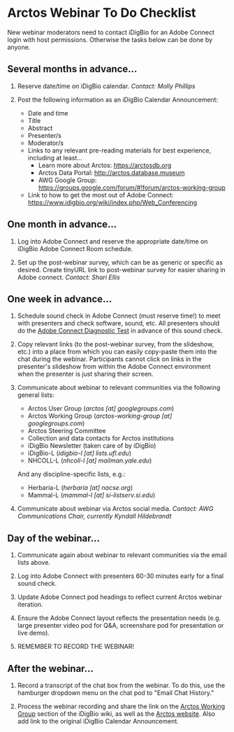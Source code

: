 # Arctos Webinar To Do Checklist 

New webinar moderators need to contact iDigBio for an Adobe Connect login with host permissions. Otherwise the tasks below can be done by anyone.

## Several months in advance...

1. Reserve date/time on iDigBio calendar. *Contact: Molly Phillips*

1. Post the following information as an iDigBio Calendar Announcement:
    - Date and time
    - Title
    - Abstract
    - Presenter/s
    - Moderator/s
    - Links to any relevant pre-reading materials for best experience, including at least...
        - Learn more about Arctos: https://arctosdb.org
        - Arctos Data Portal: http://arctos.database.museum
        - AWG Google Group: https://groups.google.com/forum/#!forum/arctos-working-group
    - Link to how to get the most out of Adobe Connect: https://www.idigbio.org/wiki/index.php/Web_Conferencing

## One month in advance...

1. Log into Adobe Connect and reserve the appropriate date/time on iDigBio Adobe Connect Room schedule.

1. Set up the post-webinar survey, which can be as generic or specific as desired. Create tinyURL link to post-webinar survey for easier sharing in Adobe connect. *Contact: Shari Ellis*

## One week in advance...

1. Schedule sound check in Adobe Connect (must reserve time!) to meet with presenters and check software, sound, etc. All presenters should do the [Adobe Connect Diagnostic Test](http://idigbio.adobeconnect.com/common/help/en/support/meeting_test.htm) in advance of this sound check.

1. Copy relevant links (to the post-webinar survey, from the slideshow, etc.) into a place from which you can easily copy-paste them into the chat during the webinar. Participants cannot click on links in the presenter's slideshow from within the Adobe Connect environment when the presenter is just sharing their screen.

1. Communicate about webinar to relevant communities via the following general lists:
    - Arctos User Group (*arctos [at] googlegroups.com*)
    - Arctos Working Group (*arctos-working-group [at] googlegroups.com*)
    - Arctos Steering Committee
    - Collection and data contacts for Arctos institutions
    - iDigBio Newsletter (taken care of by iDigBio)
    - iDigBio-L (*idigbio-l [at] lists.ufl.edu*)
    - NHCOLL-L (*nhcoll-l [at] mailman.yale.edu*)
    
    And any discipline-specific lists, e.g.:
    - Herbaria-L (*herbaria [at] nacse.org*)
    - Mammal-L (*mammal-l [at] si-listserv.si.edu*)

1. Communicate about webinar via Arctos social media. *Contact: AWG Communications Chair, currently Kyndall Hildebrandt*

## Day of the webinar...

1. Communicate again about webinar to relevant communities via the email lists above.

1. Log into Adobe Connect with presenters 60-30 minutes early for a final sound check.

1. Update Adobe Connect pod headings to reflect current Arctos webinar iteration.

1. Ensure the Adobe Connect layout reflects the presentation needs (e.g. large presenter video pod for Q&A, screenshare pod for presentation or live demo).

1. REMEMBER TO RECORD THE WEBINAR!

## After the webinar...

1. Record a transcript of the chat box from the webinar. To do this, use the hamburger dropdown menu on the chat pod to "Email Chat History."

1. Process the webinar recording and share the link on the [Arctos Working Group](https://www.idigbio.org/wiki/index.php/IDigBio_Working_Groups#Arctos_Working_Group) section of the iDigBio wiki, as well as the [Arctos website](https://arctosdb.org/learn/webinars/). Also add link to the original iDigBio Calendar Announcement.

